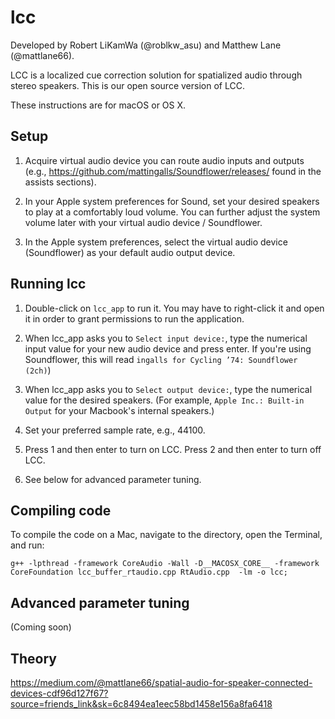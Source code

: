 # lcc
Developed by Robert LiKamWa (@roblkw_asu) and Matthew Lane (@mattlane66). 

LCC is a localized cue correction solution for spatialized audio through stereo speakers.
This is our open source version of LCC.

These instructions are for macOS or OS X.

## Setup

1. Acquire virtual audio device you can route audio inputs and outputs (e.g., https://github.com/mattingalls/Soundflower/releases/ found in the assists sections).

2. In your Apple system preferences for Sound, set your desired speakers to play at a comfortably loud volume. You can further adjust the system volume later with your virtual audio device / Soundflower.

3. In the Apple system preferences, select the virtual audio device (Soundflower) as your default audio output device. 

## Running lcc 

1. Double-click on `lcc_app` to run it. You may have to right-click it and open it in order to grant permissions to run the application.

2. When lcc_app asks you to `Select input device:`, type the numerical input value for your new audio device and press enter. If you're using Soundflower, this will read `ingalls for Cycling ’74: Soundflower (2ch)`)

3. When lcc_app asks you to `Select output device:`, type the numerical value for the desired speakers. (For example, `Apple Inc.: Built-in Output` for your Macbook's internal speakers.)

4. Set your preferred sample rate, e.g., 44100.

5. Press 1 and then enter to turn on LCC. Press 2 and then enter to turn off LCC.

6. See below for advanced parameter tuning.

## Compiling code
To compile the code on a Mac, navigate to the directory, open the Terminal, and run:
```
g++ -lpthread -framework CoreAudio -Wall -D__MACOSX_CORE__ -framework CoreFoundation lcc_buffer_rtaudio.cpp RtAudio.cpp  -lm -o lcc;
```

## Advanced parameter tuning
(Coming soon)

## Theory
https://medium.com/@mattlane66/spatial-audio-for-speaker-connected-devices-cdf96d127f67?source=friends_link&sk=6c8494ea1eec58bd1458e156a8fa6418 
